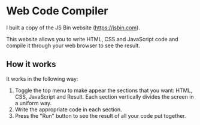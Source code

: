 # Web Code Compiler

I built a copy of the JS Bin website (https://jsbin.com).

This website allows you to write HTML, CSS and JavaScript code and compile it through your web browser to see the result.

## How it works

It works in the following way:
1) Toggle the top menu to make appear the sections that you want: HTML, CSS, JavaScript and Result. 
Each section vertically divides the screen in a uniform way.
2) Write the appropriate code in each section.
3) Press the "Run" button to see the result of all your code put together.
